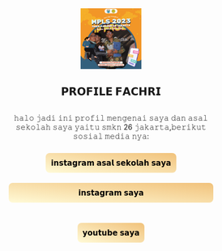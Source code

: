 <!DOCTYPE html>
<html lang="en">
<head>
  <meta charset="UTF-8">
  <meta name="viewport" content="width=device-width, initial-scale=1.0">
  <meta http-equiv="X-UA-Compatible" content="ie=edge">
  <title>link pertama fachri</title>
  <style>
    * {
      margin: 0;
      padding: 0;
      box-sizing: border-box;
    }
    
    .container {
      width: 100%;
      height: 100vh;
      display: flex;
      justify-content: center;
      background: url(ryo.jpg);
      background-size: cover;
      background-repeat: no-repeat;
      color: white;
    }
    
    .card {
      text-align: center;
    }
    
    .card > img {
      
      border-radius: 50%;
    }
    
    .link {
      display: flex;
      flex-direction: column;
      justify-content: center;
      padding-block: 20px;
    }
    
    a {
      margin-block: 30px;
      color: black;
      background: linear-gradient(to right top, #FFFAD7,#F1C27B);
      text-decoration: none ;
      font-size: 15px;
      padding: 10px;
      border-radius: 8px;
    }
    
  </style>
</head>
<body>
  <div class="container">
    <div class="card">
      <img src="image.jpg" width="120px" alt="fachri surya">
      <h2><b>𝗣𝗥𝗢𝗙𝗜𝗟𝗘 𝗙𝗔𝗖𝗛𝗥𝗜</b></h2>
      <br>
      <p>𝚑𝚊𝚕𝚘 𝚓𝚊𝚍𝚒 𝚒𝚗𝚒 𝚙𝚛𝚘𝚏𝚒𝚕 𝚖𝚎𝚗𝚐𝚎𝚗𝚊𝚒 𝚜𝚊𝚢𝚊 𝚍𝚊𝚗 𝚊𝚜𝚊𝚕 𝚜𝚎𝚔𝚘𝚕𝚊𝚑 𝚜𝚊𝚢𝚊 𝚢𝚊𝚒𝚝𝚞 𝚜𝚖𝚔𝚗 26 𝚓𝚊𝚔𝚊𝚛𝚝𝚊,𝚋𝚎𝚛𝚒𝚔𝚞𝚝 𝚜𝚘𝚜𝚒𝚊𝚕 𝚖𝚎𝚍𝚒𝚊 𝚗𝚢𝚊:</p>
      <div class="link">
        <div class="sosmed">
          <a href="https:www.instagram.com/smkn26jktofficial">𝗶𝗻𝘀𝘁𝗮𝗴𝗿𝗮𝗺 𝗮𝘀𝗮𝗹 𝘀𝗲𝗸𝗼𝗹𝗮𝗵  𝘀𝗮𝘆𝗮</a>
        </div>
         <a href="https:www.instagram.com/nata_kunn">𝗶𝗻𝘀𝘁𝗮𝗴𝗿𝗮𝗺 𝘀𝗮𝘆𝗮</a>
        </div>
         <a href="https://youtube.com/@hellvenn6715">𝘆𝗼𝘂𝘁𝘂𝗯𝗲 𝘀𝗮𝘆𝗮</a>
        </div>
      </div>
    </div>
  </div>
</body>
</html>
